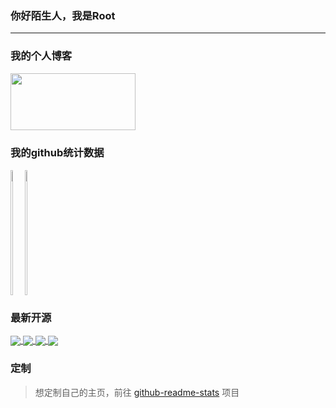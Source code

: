 ### 你好陌生人，我是Root
---- 
### 我的个人博客

<div style="display: flex;">
<a href="https://ddddddddd.top">
  <img align="center" height="91.9px" width="200px" src="https://ddddddddd.top/upload/2021/03/logo-f8bbad1dbd0849488b7668ec654a23c9.png" />
</a>
</div>

### 我的github统计数据
<div style="display: flex;">
<a href="https://github.com/FangPengbo">
  <img align="left" height="200px" width="40%" src="https://github-readme-stats.vercel.app/api?username=FangPengbo&count_private=true&show_icons=true&theme=radical" />
</a>
<a href="https://github.com/FangPengbo">
  <img align="center" height="200px" width="40%" src="https://github-readme-stats.vercel.app/api/top-langs/?username=FangPengbo&layout=compact" />
</a>
</div>

### 最新开源
<a href="https://github.com/FangPengbo/tmall">
  <img align="center"  src="https://github-readme-stats.vercel.app/api/pin/?username=FangPengbo&repo=tmall&theme=dracula" />
</a>

<a href="https://github.com/FangPengbo/javaemail">
  <img align="center"  src="https://github-readme-stats.vercel.app/api/pin/?username=FangPengbo&repo=javaemail&theme=dracula" />
</a>

<a href="https://github.com/FangPengbo/javaman">
  <img align="center"  src="https://github-readme-stats.vercel.app/api/pin/?username=FangPengbo&repo=javaman&theme=dracula" />
</a>

<a href="https://github.com/FangPengbo/classend">
  <img align="center"  src="https://github-readme-stats.vercel.app/api/pin/?username=FangPengbo&repo=classend&theme=dracula" />
</a>

### 定制

> 想定制自己的主页，前往 [github-readme-stats](https://github.com/anuraghazra/github-readme-stats) 项目
